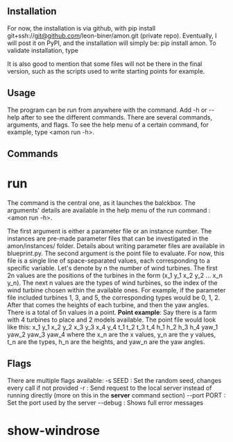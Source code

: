 ## Installation

For now, the installation is via github, with pip install git+ssh://git@github.com/leon-biner/amon.git (private repo). Eventually, I will post it on PyPI, and the installation will simply be: pip install amon. To validate installation, type <amon check>

It is also good to mention that some files will not be there in the final version, such as the scripts used to write starting points for example.

## Usage

The program can be run from anywhere with the <amon> command. Add -h or --help after <amon> to see the different commands.
There are several commands, arguments, and flags. To see the help menu of a certain command, <run> for example, type <amon run -h>.

## Commands

# run

The <run> command is the central one, as it launches the balckbox. 
The arguments' details are available in the help menu of the run command : <amon run -h>.

The first argument is either a parameter file or an instance number. The instances are pre-made parameter files that can be investigated in the amon/instances/ folder. Details about writing parameter files are available in blueprint.py.
The second argument is the point file to evaluate. For now, this file is a single line of space-separated values, each corresponding to a specific variable. Let's denote by n the number of wind turbines. The first 2n values are the positions of the turbines in the form (x_1 y_1 x_2 y_2 ... x_n y_n). The next n values are the types of wind turbines, so the index of the wind turbine chosen within the available ones. For example, if the parameter file included turbines 1, 3, and 5, the corresponding types would be 0, 1, 2. After that comes the heights of each turbine, and then the yaw angles. There is a total of 5n values in a point.
**Point example**: Say there is a farm with 4 turbines to place and 2 models available. The point file would look like this:
x_1 y_1 x_2 y_2 x_3 y_3 x_4 y_4 t_1 t_2 t_3 t_4 h_1 h_2 h_3 h_4 yaw_1 yaw_2 yaw_3 yaw_4
where the x_n are the x values,
          y_n are the y values,
	  t_n are the types,
	  h_n are the heights,
	  and yaw_n are the yaw angles.

Flags
-----
There are multiple flags available:
	-s SEED     : Set the random seed, changes every call if not provided
	-r          : Send request to the local server instead of running directly (more on this in the **server** command section)
	--port PORT : Set the port used by the server
	--debug     : Shows full error messages

# show-windrose


